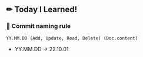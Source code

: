 ## ✏ Today I Learned!

### 💾 Commit naming rule
```
YY.MM.DD (Add, Update, Read, Delete) (Doc.content)
```

* YY.MM.DD -> 22.10.01
